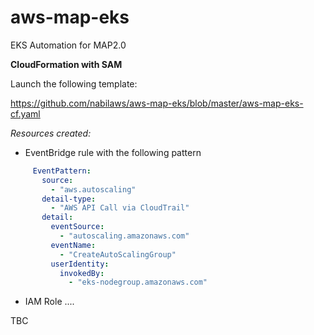 # aws-map-eks
 EKS Automation for MAP2.0
 
 **CloudFormation with SAM**

Launch the following template:

https://github.com/nabilaws/aws-map-eks/blob/master/aws-map-eks-cf.yaml

*Resources created:*
 - EventBridge rule with the following pattern
 
 ```yaml
      EventPattern:
        source:
          - "aws.autoscaling"
        detail-type:
          - "AWS API Call via CloudTrail"
        detail:
          eventSource:
            - "autoscaling.amazonaws.com"
          eventName:
            - "CreateAutoScalingGroup"
          userIdentity:
            invokedBy:
              - "eks-nodegroup.amazonaws.com"

```
  - IAM Role 
 ....

TBC
